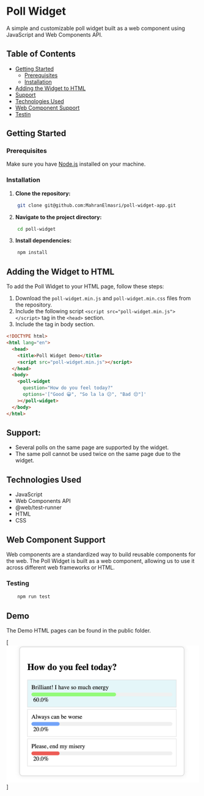 # Poll Widget

A simple and customizable poll widget built as a web component using JavaScript and Web Components API.

## Table of Contents

- [Getting Started](#getting-started)
  - [Prerequisites](#prerequisites)
  - [Installation](#installation)
- [Adding the Widget to HTML](#adding-the-widget-to-html)
- [Support](#support)
- [Technologies Used](#technologies-used)
- [Web Component Support](#web-component-support)
- [Testin](#testing)

## Getting Started

### Prerequisites

Make sure you have [Node.js](https://nodejs.org/) installed on your machine.

### Installation

1. **Clone the repository:**

```bash
    git clone git@github.com:MahranElmasri/poll-widget-app.git
```

2. **Navigate to the project directory:**

```bash
    cd poll-widget
```

3. **Install dependencies:**

```bash
    npm install
```

## Adding the Widget to HTML

To add the Poll Widget to your HTML page, follow these steps:

1. Download the `poll-widget.min.js` and `poll-widget.min.css` files from the repository.
2. Include the following script `<script src="poll-widget.min.js"></script>` tag in the `<head>` section.
3. Include the <poll-widget> tag in body section.

```html
<!DOCTYPE html>
<html lang="en">
  <head>
    <title>Poll Widget Demo</title>
    <script src="poll-widget.min.js"></script>
  </head>
  <body>
    <poll-widget
      question="How do you feel today?"
      options='["Good 😀", "So la la 😕", "Bad 😔"]'
    ></poll-widget>
  </body>
</html>
```

## Support:

- Several polls on the same page are supported by the widget.
- The same poll cannot be used twice on the same page due to the widget.

## Technologies Used

- JavaScript
- Web Components API
- @web/test-runner
- HTML
- CSS

## Web Component Support

Web components are a standardized way to build reusable components for the web.
The Poll Widget is built as a web component,
allowing us to use it across different web frameworks or HTML.

### Testing

```bash
    npm run test
```

## Demo

The Demo HTML pages can be found in the public folder.

[![Screen Shot](public/screen-shot.png)]

